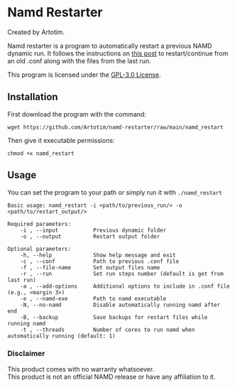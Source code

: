 # Namd Restarter
Created by Artotim.   

Namd restarter is a program to automatically restart a previous NAMD dynamic run. It follows the instructions on [this post](https://www.ks.uiuc.edu/Research/namd/mailing_list/namd-l.2007-2008/1211.html) to restart/continue from an old .conf along with the files from the last run.  

This program is licensed under the [GPL-3.0 License](https://github.com/Artotim/namd-restarter/blob/main/LICENSE).

## Installation
First download the program with the command: 

    wget https://github.com/Artotim/namd-restarter/raw/main/namd_restart  
       
Then give it executable permissions:

    chmod +x namd_restart


## Usage  
You can set the program to your path or simply run it with `./namd_restart`  

	Basic usage: namd_restart -i <path/to/previous_run/> -o <path/to/restart_output/>

	Required parameters:
	    -i , --input           Previous dynamic folder
	    -o , --output          Restart output folder

	Optional parameters:
	    -h, --help             Show help message and exit
	    -c , --conf            Path to previous .conf file
	    -f , --file-name       Set output files name
	    -r , --run             Set run steps number (default is get from last run)
	    -a , --add-options     Additional options to include in .conf file (e.g., <margin 3>)
	    -e , --namd-exe        Path to namd executable
	    -N, --no-namd          Disable automatically running namd after end
	    -B, --backup           Save backups for restart files while running namd
	    -t , --threads         Number of cores to run namd when automatically running (default: 1)
                       
### Disclaimer
This product comes with no warranty whatsoever.  
This product is not an official NAMD release or have any affiliation to it.